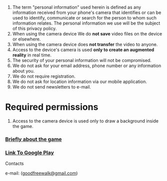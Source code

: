 1. The term "personal information" used herein is defined as any information received from your phone's camera that identifies or can be used to identify, communicate or search for the person to whom such information relates. The personal information we use will be the subject of this privacy policy.
2. When using the camera device We do **not save** video files on the device or elsewhere.
3. When using the camera device does **not transfer** the video to anyone.
4. Access to the device's camera is used **only to create an augmented reality** in real time.
5. The security of your personal information will not be compromised.
6. We do not ask for your email address, phone number or any information about you.
7. We do not require registration.
8. We do not ask for location information via our mobile application.
9. We do not send newsletters to e-mail.

# Required permissions
1. Access to the camera device is used only to draw a background inside the game.

### [Briefly about the game](https://mihin-s.github.io/AAA/) 

### [Link To Google Play](https://play.google.com/store/apps/details?id=com.gmail.goodfreewalk.aaa)

Contacts

e-mail: ([goodfreewalk@gmail.com](https://goodfreewalk@gmail.com))

